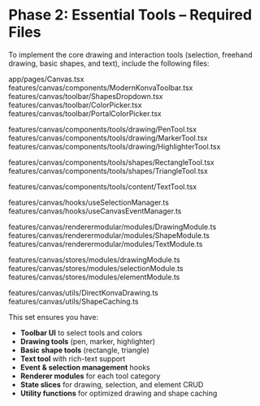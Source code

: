 # Phase 2: Essential Tools – Required Files

To implement the core drawing and interaction tools (selection, freehand drawing, basic shapes, and text), include the following files:

app/pages/Canvas.tsx  
features/canvas/components/ModernKonvaToolbar.tsx  
features/canvas/toolbar/ShapesDropdown.tsx  
features/canvas/toolbar/ColorPicker.tsx  
features/canvas/toolbar/PortalColorPicker.tsx  

features/canvas/components/tools/drawing/PenTool.tsx  
features/canvas/components/tools/drawing/MarkerTool.tsx  
features/canvas/components/tools/drawing/HighlighterTool.tsx  

features/canvas/components/tools/shapes/RectangleTool.tsx  
features/canvas/components/tools/shapes/TriangleTool.tsx  

features/canvas/components/tools/content/TextTool.tsx  

features/canvas/hooks/useSelectionManager.ts  
features/canvas/hooks/useCanvasEventManager.ts  

features/canvas/renderermodular/modules/DrawingModule.ts  
features/canvas/renderermodular/modules/ShapeModule.ts  
features/canvas/renderermodular/modules/TextModule.ts  

features/canvas/stores/modules/drawingModule.ts  
features/canvas/stores/modules/selectionModule.ts  
features/canvas/stores/modules/elementModule.ts  

features/canvas/utils/DirectKonvaDrawing.ts  
features/canvas/utils/ShapeCaching.ts  

This set ensures you have:  
- **Toolbar UI** to select tools and colors  
- **Drawing tools** (pen, marker, highlighter)  
- **Basic shape tools** (rectangle, triangle)  
- **Text tool** with rich-text support  
- **Event & selection management** hooks  
- **Renderer modules** for each tool category  
- **State slices** for drawing, selection, and element CRUD  
- **Utility functions** for optimized drawing and shape caching